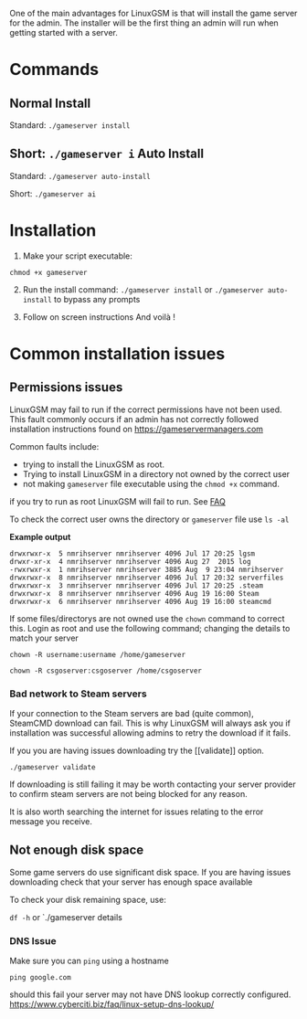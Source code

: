 One of the main advantages for LinuxGSM is that will install the game server for the admin. The installer will be the first thing an admin will run when getting started with a server.

# Commands
Normal Install
-------------
Standard: `./gameserver install`

Short: `./gameserver i`
Auto Install
-------------
Standard: `./gameserver auto-install`

Short: `./gameserver ai`

# Installation

1. Make your script executable: 

`chmod +x gameserver`

2. Run the install command:
 `./gameserver install` or `./gameserver auto-install` to bypass any prompts

3. Follow on screen instructions
And voilà !

# Common installation issues

## Permissions issues

LinuxGSM may fail to run if the correct permissions have not been used. This fault commonly occurs if an admin has not correctly followed installation instructions found on https://gameservermanagers.com

Common faults include:
* trying to install the LinuxGSM as root. 
* Trying to install LinuxGSM in a directory not owned by the correct user
* not making `gameserver` file executable using the `chmod +x` command.

if you try to run as root LinuxGSM will fail to run. See [FAQ](https://github.com/GameServerManagers/LinuxGSM/wiki/FAQ#can-i-run-a-server-as-root)

To check the correct user owns the directory or `gameserver` file use `ls -al`

**Example output**

	drwxrwxr-x  5 nmrihserver nmrihserver 4096 Jul 17 20:25 lgsm
	drwxr-xr-x  4 nmrihserver nmrihserver 4096 Aug 27  2015 log
	-rwxrwxr-x  1 nmrihserver nmrihserver 3885 Aug  9 23:04 nmrihserver
	drwxrwxr-x  8 nmrihserver nmrihserver 4096 Jul 17 20:32 serverfiles
	drwxrwxr-x  3 nmrihserver nmrihserver 4096 Jul 17 20:25 .steam
	drwxrwxr-x  8 nmrihserver nmrihserver 4096 Aug 19 16:00 Steam
	drwxrwxr-x  6 nmrihserver nmrihserver 4096 Aug 19 16:00 steamcmd


If some files/directorys are not owned use the `chown` command to correct this. 
Login as root and use the following command; changing the details to match your server

`chown -R username:username /home/gameserver`

`chown -R csgoserver:csgoserver /home/csgoserver`

### Bad network to Steam servers

If your connection to the Steam servers are bad (quite common), SteamCMD download can fail. This is why LinuxGSM will always ask you if installation was successful allowing admins to retry the download if it fails. 

If you you are having issues downloading try the [[validate]] option.

`./gameserver validate`

If downloading is still failing it may be worth contacting your server provider to confirm steam servers are not being blocked for any reason.

It is also worth searching the internet for issues relating to the error message you receive.

## Not enough disk space
Some game servers do use significant disk space. If you are having issues downloading check that your server has enough space available

To check your disk remaining space, use: 

`df -h` or `./gameserver details

### DNS Issue

Make sure you can `ping` using a hostname

`ping google.com`

should this fail your server may not have DNS lookup correctly configured.
https://www.cyberciti.biz/faq/linux-setup-dns-lookup/
